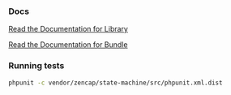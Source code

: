 ### Docs
[Read the Documentation for Library](https://github.com/zencap/state-machine/blob/master/src/StateMachine/readme.md)

[Read the Documentation for Bundle](https://github.com/zencap/state-machine/blob/master/src/StateMachineBundle/Resources/doc/index.md)
### Running tests
```bash
phpunit -c vendor/zencap/state-machine/src/phpunit.xml.dist
```
